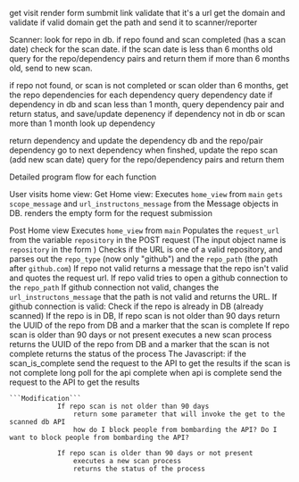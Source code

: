 get visit 
render form
sumbmit link
validate that it's a url
get the domain and validate
if valid domain get the path and send it to scanner/reporter

Scanner:
look for repo in db.
if repo found and scan completed (has a scan date) check for the scan date. 
if the scan date is less than 6 months old
query for the repo/dependency pairs and return them
if more than 6 months old, send to new scan.

if repo not found, or scan is not completed or scan older than 6 months,
get the repo dependencies
for each dependency
query dependency date
if dependency in db and scan less than 1 month, query dependency pair and return status, and save/update depenency
if dependency not in db or scan more than 1 month
look up dependency

return dependency and update the dependency db and the repo/pair dependency
go to next dependency
when finshed, update the repo scan (add new scan date)
query for the repo/dependency pairs and return them


Detailed program flow for each function

User visits home view:
Get Home view: 
    Executes `home_view` from `main`
    `gets scope_message` and `url_instructons_message` from the Message objects in DB. 
    renders the empty form for the request submission

Post Home view
    Executes `home_view` from `main`
    Populates the `request_url` from the variable `repository` in the POST request (The input object name is `repository` in the form )
    Checks if the URL is one of a valid repository, and parses out the `repo_type` (now only "github") and the `repo_path` (the path after `github.com`)
    If repo not valid returns a message that the repo isn't valid and quotes the request url. 
    If repo valid tries to open a github connection to the `repo_path`
    If github connection not valid, changes the `url_instructons_message` that the path is not valid and returns the URL.
    If github connection is valid:
        Check if the repo is already in DB (already scanned)
            If the repo is in DB, 
                If repo scan is not older than 90 days
                    return the UUID of the repo from DB and a marker that the scan is complete
                If repo scan is older than 90 days or not present
                    executes a new scan process
                    returns the UUID of the repo from DB and a marker that the scan is not complete
                    returns the status of the process
    The Javascript:
        if the scan_is_complete
            send the request to the API to get the results
        if the scan is not complete
            long poll for the api complete
            when api is complete send the request to the API to get the results


    ```Modification```
                If repo scan is not older than 90 days
                    return some parameter that will invoke the get to the scanned db API
                    how do I block people from bombarding the API? Do I want to block people from bombarding the API?
                    
                If repo scan is older than 90 days or not present
                    executes a new scan process
                    returns the status of the process

